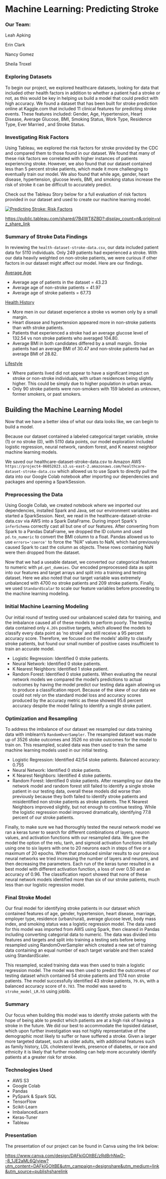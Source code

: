 # Machine Learning: Predicting Stroke

### Our Team: 

Leah Apking

Erin Clark

Nancy Gomez

Sheila Troxel

### Exploring Datasets

To begin our project, we explored healthcare datasets, looking for data that included other health factors in addition to whether a patient had a stroke or not, as this would be key in helping us build a model that could predict with high accuracy. We found a dataset that has been built for stroke prediction online at Kaggle.com that included 11 clinical features for predicting stroke events. These features included: Gender, Age, Hypertension, Heart Disease, Average Glucose, BMI, Smoking Status, Work Type, Residence Type, Ever Married , and Stroke Status.

### Investigating Risk Factors

Using Tableau, we explored the risk factors for stroke provided by the CDC and compared them to those found in our dataset. We found that many of these risk factors we correlated with higher instances of patients experiencing stroke. However, we also found that our dataset contained less than 5 percent stroke patients, which made it more challenging to eventually train our model. We also found that while age, gender, heart disease, hypertension, glucose levels, BMI, and smoking status increase the risk of stroke it can be difficult to accurately predict.

Check out the Tableau Story below for a full evaluation of risk factors provided in our dataset and used to create our machine learning model.


<div class='tableauPlaceholder' id='viz1689452162585' style='position: relative'><noscript><a href='#'><img alt='Predicting Stroke: Risk Factors ' src='https:&#47;&#47;public.tableau.com&#47;static&#47;images&#47;7B&#47;7B4WT8ZBD&#47;1_rss.png' style='border: none' /></a></noscript><object class='tableauViz'  style='display:none;'><param name='host_url' value='https%3A%2F%2Fpublic.tableau.com%2F' /> <param name='embed_code_version' value='3' /> <param name='path' value='shared&#47;7B4WT8ZBD' /> <param name='toolbar' value='yes' /><param name='static_image' value='https:&#47;&#47;public.tableau.com&#47;static&#47;images&#47;7B&#47;7B4WT8ZBD&#47;1.png' /> <param name='animate_transition' value='yes' /><param name='display_static_image' value='yes' /><param name='display_spinner' value='yes' /><param name='display_overlay' value='yes' /><param name='display_count' value='yes' /><param name='language' value='en-US' /><param name='filter' value='publish=yes' /></object></div>


https://public.tableau.com/shared/7B4WT8ZBD?:display_count=n&:origin=viz_share_link


### Summary of Stroke Data Findings
In reviewing the `health-dataset-stroke-data.csv`, our data included patient data for 5110 individuals. Only 249 patients had experienced a stroke. With our data heavily weighted on non-stroke patients, we were curious if other factors in our dataset might affect our model. Here are our findings. 

 <ins> Average Age <ins> 
* Average age of patients in the dataset = 43.23
* Average age of non-stroke patients = 41.97
* Average age of stroke patients = 67.73

<ins> Health History <ins>
* More men in our dataset experience a stroke vs women only by a small margin.
* Heart disease and hypertension appeared more in non-stroke patients than with stroke patients.
* Patients that experienced a stroke had an average glucose level of 132.54 vs non stroke patients who averaged 104.80.
* Average BMI in both candidates differed by a small margin. Stroke patients had an average BMI of 30.47 and non-stroke patients had an average BMI of 28.82.

<ins> Lifestyle <ins>
* Where patients lived did not appear to have a significant impact on stroke or non-stroke individuals, with urban residences being slightly higher. 
  This could be simply due to higher population in urban areas.
* Only 90 stroke patients were non-smokers with 159 labeled as unknown, former smokers, or past smokers.
  
## Building the Machine Learning Model
Now that we have a better idea of what our data looks like, we can begin to build a model. 
  
Because our dataset contained a labeled categorical target variable, stroke (1) or no stroke (0), with 5110 data points, our model exploration included logistic regression, neural network, random forest, and K nearest neighbor machine learning models.

We saved our healthcare-dataset-stroke-data.csv to Amazon AWS ` https://project4-06052023.s3.us-east-2.amazonaws.com/healthcare-dataset-stroke-data.csv` which allowed us to use Spark to directly pull the data into our Google Colab notebook after importing our dependencies and packages and opening a SparkSession.

### Preprocessing the Data
Using Google Collab, we created notebook where we imported our dependencies, installed Spark and Java, set our environment variables and started a SparkSession. Next, we read in the healthcare-dataset-stroke-data.csv via AWS into a Spark DataFrame. During import Spark's `inferSchema` correctly cast all but one of our features. After converting from Spark to a Pandas DataFrame, we dropped the ID column and used `pd.to_numeric` to convert the BMI column to a float. Pandas allowed us to use `errors='coerce'` to force the “N/A” values to NaN, which had previously caused Spark to cast the column as objects. These rows containing NaN were then dropped from the dataset.

Now that we had a useable dataset, we converted our categorical features to numeric with `pd.get_dummies`. Our encoded preprocessed data as split into our features and target arrays and split into a training and testing dataset. Here we also noted that our target variable was extremely unbalanced with 4700 no stroke patients and 209 stroke patients. Finally, we used `StandardScalar` to scale our feature variables before proceeding to the machine learning modeling.

### Initial Machine Learning Modeling
Our initial round of testing used our unbalanced scaled data for training, and the imbalance caused all of these models to perform poorly. The testing data contained only `4.26%` positive targets, which allowed the models to classify every data point as ‘no stroke’ and still receive a 95 percent accuracy score. Therefore, we focused on the models’ ability to classify stroke patients, but found our small number of positive cases insufficient to train an accurate model. 
* Logistic Regression: Identified 0 stoke patients.
* Neural Network: Identified 0 stoke patients.
* K Nearest Neighbors: Identified 1 stoke patient.
* Random Forest: Identified 0 stoke patients.
When evaluating the neural network models we compared the model’s predictions to actual outcomes by having the model predict our testing data again allowing us to produce a classification report. Because of the skew of our data we could not rely on the standard model loss and accuracy scores produced by the accuracy metric as these showed 95.6 percent accuracy despite the model failing to identify a single stroke patient.

### Optimization and Resampling
To address the imbalance of our dataset we resampled our data training data with imblearn’s `RandomOverSampler`. The resampled dataset was made up of 3526 stoke outcomes and 3526 no stroke outcomes for the model to train on. This resampled, scaled data was then used to train the same machine learning models used in our initial testing.
* Logistic Regression: Identified 42/54 stoke patients. Balanced accuracy: 0.755
* Neural Network: Identified 0 stoke patients.
* K Nearest Neighbors: Identified 4 stoke patients.
* Random Forest: Identified 0 stoke patients.
After resampling our data the network model and random forest still failed to identify a single stroke patient in our testing data, overall these models did worse than previously because they both failed to identify stroke patients and misidentified non stroke patients as stroke patients. The K Nearest Neighbors improved slightly, but not enough to continue testing. While the logistic regression model improved dramatically, identifying 77.8 percent of our stroke patients.

Finally, to make sure we had thoroughly tested the neural network model we ran a keras tuner to search for different combinations of layers, neuron values, and activation functions with our resampled data. We gave the model the option of the relu, tanh, and sigmoid activation functions initially using one to six layers with one to 20 neurons each in steps of five or a maximum of 20 epochs. When that produced similar results to our previous neural networks we tried increasing the number of layers and neurons, and then decreasing the parameters. Each run of the keras tuner resulted in a best model with different activation function, a loss of over 0.50 and an accuracy of 0.96. The classification report showed that none of these neural network models identified more than six of our stroke patients, much less than our logistic regression model.

### Final Stroke Model
Our final model for identifying stroke patients in our dataset which contained features of age, gender, hypertension, heart disease, marriage, employer type, residence (urban/rural), average glucose level, body mass index, and smoking status was a logistic regression model. The data used for this model was imported from AWS using Spark, then cleaned in Pandas including converting categorial data to numeric. The data was divided into features and targets and split into training a testing sets before being resampled using RandomOverSampler which created a new set of training data containing an equal number of each target variable and then scaled using StandardScaler.

This resampled, scaled training data was then used to train a logistic regression model. The model was then used to predict the outcomes of our testing dataset which contained 54 stroke patients and 1174 non stroke patients. The model successfully identified 43 stroke patients, `79.6%`, with a balanced accuracy score of `0.783`. The model was saved to `stroke_model_LR.h5` using joblib.

### Summary
Our focus when building this model was to identify stroke patients with the hope of being able to predict which patients are at a high risk of having a stroke in the future. We did our best to accommodate the lopsided dataset, which upon further investigation was not highly representative of the demographic most likely to suffer or have suffered a stroke. Given a larger more targeted dataset, such as older adults, with additional features such as family history, LDL cholesterol levels, presence of diabetes, or race and ethnicity it is likely that further modeling can help more accurately identify patients at a greater risk for stroke.

### Technologies Used
* AWS S3
* Google Colab
* Pandas
* PySpark & Spark SQL
* TensorFlow
* Scikit-Learn
* ImbalancedLearn
* Keras-Tuner
* Tableau
 
### Presentation 
The presentation of our project can be found in Canva using the link below:
 
https://www.canva.com/design/DAFkiGOItBE/zRdBrhNwD--8_1JE2aML6Q/view?utm_content=DAFkiGOItBE&utm_campaign=designshare&utm_medium=link&utm_source=publishsharelink
 
